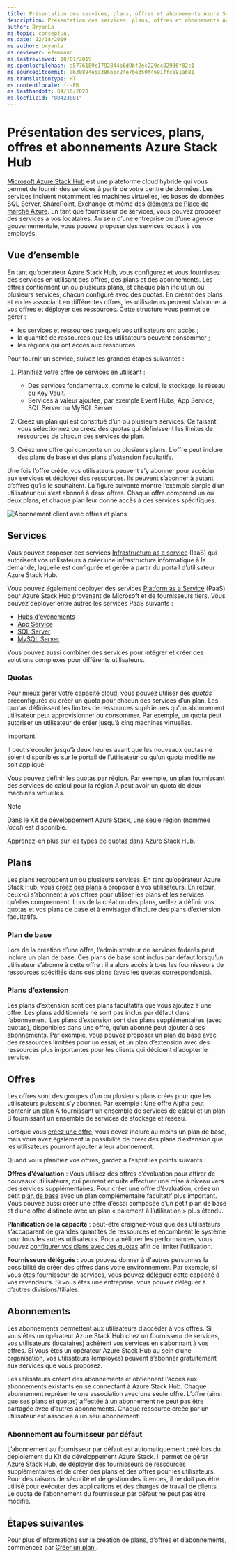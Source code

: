 ```yaml
---
title: Présentation des services, plans, offres et abonnements Azure Stack Hub
description: Présentation des services, plans, offres et abonnements Azure Stack Hub.
author: BryanLa
ms.topic: conceptual
ms.date: 12/18/2019
ms.author: bryanla
ms.reviewer: efemmano
ms.lastreviewed: 10/01/2019
ms.openlocfilehash: a5776189c1792844b6d9bf2ec229ec02936f82c1
ms.sourcegitcommit: a630894e5a38666c24e7be350f4691ffce81ab81
ms.translationtype: HT
ms.contentlocale: fr-FR
ms.lasthandoff: 04/16/2020
ms.locfileid: "80423881"
---
```

# <a name="azure-stack-hub-services-plans-offers-subscriptions-overview"></a>Présentation des services, plans, offres et abonnements Azure Stack Hub

[Microsoft Azure Stack Hub](azure-stack-overview.md) est une plateforme cloud hybride qui vous permet de fournir des services à partir de votre centre de données. Les services incluent notamment les machines virtuelles, les bases de données SQL Server, SharePoint, Exchange et même des [éléments de Place de marché Azure](azure-stack-marketplace-azure-items.md). En tant que fournisseur de services, vous pouvez proposer des services à vos locataires. Au sein d’une entreprise ou d’une agence gouvernementale, vous pouvez proposer des services locaux à vos employés.

## <a name="overview"></a>Vue d’ensemble

En tant qu’opérateur Azure Stack Hub, vous configurez et vous fournissez des services en utilisant des offres, des plans et des abonnements. Les offres contiennent un ou plusieurs plans, et chaque plan inclut un ou plusieurs services, chacun configuré avec des quotas. En créant des plans et en les associant en différentes offres, les utilisateurs peuvent s’abonner à vos offres et déployer des ressources. Cette structure vous permet de gérer :

- les services et ressources auxquels vos utilisateurs ont accès ;
- la quantité de ressources que les utilisateurs peuvent consommer ;
- les régions qui ont accès aux ressources.

Pour fournir un service, suivez les grandes étapes suivantes :

1. Planifiez votre offre de services en utilisant :

   - Des services fondamentaux, comme le calcul, le stockage, le réseau ou Key Vault.
   - Services à valeur ajoutée, par exemple Event Hubs, App Service, SQL Server ou MySQL Server.

2. Créez un plan qui est constitué d’un ou plusieurs services. Ce faisant, vous sélectionnez ou créez des quotas qui définissent les limites de ressources de chacun des services du plan.
3. Créez une offre qui comporte un ou plusieurs plans. L’offre peut inclure des plans de base et des plans d’extension facultatifs.

Une fois l’offre créée, vos utilisateurs peuvent s’y abonner pour accéder aux services et déployer des ressources. Ils peuvent s’abonner à autant d’offres qu’ils le souhaitent. La figure suivante montre l’exemple simple d’un utilisateur qui s’est abonné à deux offres. Chaque offre comprend un ou deux plans, et chaque plan leur donne accès à des services spécifiques.

![Abonnement client avec offres et plans](media/azure-stack-key-features/image4.png)

## <a name="services"></a>Services

Vous pouvez proposer des services [Infrastructure as a service](https://azure.microsoft.com/overview/what-is-iaas/) (IaaS) qui autorisent vos utilisateurs à créer une infrastructure informatique à la demande, laquelle est configurée et gérée à partir du portail d’utilisateur Azure Stack Hub.

Vous pouvez également déployer des services [Platform as a Service](https://azure.microsoft.com/overview/what-is-paas/) (PaaS) pour Azure Stack Hub provenant de Microsoft et de fournisseurs tiers. Vous pouvez déployer entre autres les services PaaS suivants :

- [Hubs d'événements](event-hubs-rp-overview.md)
- [App Service](azure-stack-app-service-overview.md)
- [SQL Server](azure-stack-sql-resource-provider-deploy.md)
- [MySQL Server](azure-stack-mysql-resource-provider-deploy.md)

Vous pouvez aussi combiner des services pour intégrer et créer des solutions complexes pour différents utilisateurs.

### <a name="quotas"></a>Quotas

Pour mieux gérer votre capacité cloud, vous pouvez utiliser des *quotas* préconfigurés ou créer un quota pour chacun des services d’un plan. Les quotas définissent les limites de ressources supérieures qu’un abonnement utilisateur peut approvisionner ou consommer. Par exemple, un quota peut autoriser un utilisateur de créer jusqu’à cinq machines virtuelles.

> [!IMPORTANT]
> Il peut s’écouler jusqu’à deux heures avant que les nouveaux quotas ne soient disponibles sur le portail de l’utilisateur ou qu’un quota modifié ne soit appliqué.

Vous pouvez définir les quotas par région. Par exemple, un plan fournissant des services de calcul pour la région A peut avoir un quota de deux machines virtuelles.

>[!NOTE]
>Dans le Kit de développement Azure Stack, une seule région (nommée *local*) est disponible.

Apprenez-en plus sur les [types de quotas dans Azure Stack Hub](azure-stack-quota-types.md).

## <a name="plans"></a>Plans

Les plans regroupent un ou plusieurs services. En tant qu’opérateur Azure Stack Hub, vous [créez des plans](azure-stack-create-plan.md) à proposer à vos utilisateurs. En retour, ceux-ci s’abonnent à vos offres pour utiliser les plans et les services qu’elles comprennent. Lors de la création des plans, veillez à définir vos quotas et vos plans de base et à envisager d’inclure des plans d’extension facultatifs.

### <a name="base-plan"></a>Plan de base

Lors de la création d’une offre, l’administrateur de services fédérés peut inclure un plan de base. Ces plans de base sont inclus par défaut lorsqu’un utilisateur s’abonne à cette offre : il a alors accès à tous les fournisseurs de ressources spécifiés dans ces plans (avec les quotas correspondants).

### <a name="add-on-plans"></a>Plans d’extension

Les plans d’extension sont des plans facultatifs que vous ajoutez à une offre. Les plans additionnels ne sont pas inclus par défaut dans l’abonnement. Les plans d’extension sont des plans supplémentaires (avec quotas), disponibles dans une offre, qu’un abonné peut ajouter à ses abonnements. Par exemple, vous pouvez proposer un plan de base avec des ressources limitées pour un essai, et un plan d’extension avec des ressources plus importantes pour les clients qui décident d’adopter le service.

## <a name="offers"></a>Offres

Les offres sont des groupes d’un ou plusieurs plans créés pour que les utilisateurs puissent s’y abonner. Par exemple : Une offre Alpha peut contenir un plan A fournissant un ensemble de services de calcul et un plan B fournissant un ensemble de services de stockage et réseau.

Lorsque vous [créez une offre](azure-stack-create-offer.md), vous devez inclure au moins un plan de base, mais vous avez également la possibilité de créer des plans d’extension que les utilisateurs pourront ajouter à leur abonnement.

Quand vous planifiez vos offres, gardez à l’esprit les points suivants :

**Offres d'évaluation** : Vous utilisez des offres d’évaluation pour attirer de nouveaux utilisateurs, qui peuvent ensuite effectuer une mise à niveau vers des services supplémentaires. Pour créer une offre d’évaluation, créez un petit [plan de base](service-plan-offer-subscription-overview.md#base-plan) avec un plan complémentaire facultatif plus important. Vous pouvez aussi créer une offre d’essai composée d’un petit plan de base et d’une offre distincte avec un plan « paiement à l’utilisation » plus étendu.

**Planification de la capacité** : peut-être craignez-vous que des utilisateurs s’accaparent de grandes quantités de ressources et encombrent le système pour tous les autres utilisateurs. Pour améliorer les performances, vous pouvez [configurer vos plans avec des quotas](service-plan-offer-subscription-overview.md#plans) afin de limiter l’utilisation.

**Fournisseurs délégués** : vous pouvez donner à d'autres personnes la possibilité de créer des offres dans votre environnement. Par exemple, si vous êtes fournisseur de services, vous pouvez [déléguer](azure-stack-delegated-provider.md) cette capacité à vos revendeurs. Si vous êtes une entreprise, vous pouvez déléguer à d’autres divisions/filiales.

## <a name="subscriptions"></a>Abonnements

Les abonnements permettent aux utilisateurs d’accéder à vos offres. Si vous êtes un opérateur Azure Stack Hub chez un fournisseur de services, vos utilisateurs (locataires) achètent vos services en s’abonnant à vos offres. Si vous êtes un opérateur Azure Stack Hub au sein d’une organisation, vos utilisateurs (employés) peuvent s’abonner gratuitement aux services que vous proposez.

Les utilisateurs créent des abonnements et obtiennent l’accès aux abonnements existants en se connectant à Azure Stack Hub. Chaque abonnement représente une association avec une seule offre. L’offre (ainsi que ses plans et quotas) affectée à un abonnement ne peut pas être partagée avec d’autres abonnements. Chaque ressource créée par un utilisateur est associée à un seul abonnement.

### <a name="default-provider-subscription"></a>Abonnement au fournisseur par défaut

L’abonnement au fournisseur par défaut est automatiquement créé lors du déploiement du Kit de développement Azure Stack. Il permet de gérer Azure Stack Hub, de déployer des fournisseurs de ressources supplémentaires et de créer des plans et des offres pour les utilisateurs. Pour des raisons de sécurité et de gestion des licences, il ne doit pas être utilisé pour exécuter des applications et des charges de travail de clients. Le quota de l’abonnement du fournisseur par défaut ne peut pas être modifié.

## <a name="next-steps"></a>Étapes suivantes

Pour plus d’informations sur la création de plans, d’offres et d’abonnements, commencez par [Créer un plan ](azure-stack-create-plan.md).
